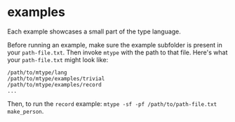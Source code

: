 # examples

Each example showcases a small part of the type language.

Before running an example, make sure the example subfolder is present in your `path-file.txt`. Then invoke `mtype` with the path to that file. Here's what your `path-file.txt` might look like:

```
/path/to/mtype/lang
/path/to/mtype/examples/trivial
/path/to/mtype/examples/record
...
```

Then, to run the `record` example: `mtype -sf -pf /path/to/path-file.txt make_person`.

